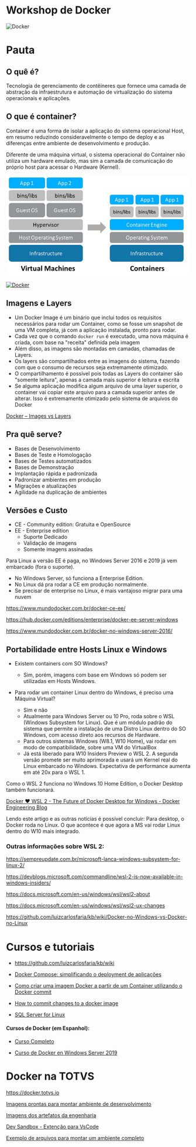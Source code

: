 
# Workshop de Docker

![Docker](https://www.mundodocker.com.br/wp-content/uploads/2015/06/docker_facebook_share.png)

# Pauta

## O quê é?

Tecnologia de gerenciamento de contêineres que fornece uma camada de abstração da infraestrutura e automação de virtualização do sistema operacionais e aplicações.


## O que é container?

Container é uma forma de isolar a aplicação do sistema operacional Host, em resumo reduzindo consideravelmente o tempo de deploy e as diferenças entre ambiente de desenvolvimento e produção.

Diferente de uma máquina virtual, o sistema operacional do Container não utiliza um hardware emulado, mas sim a camada de comunicação do próprio host para acessar o Hardware (Kernel).

![Diferenças entre Docker e Máquinas virtuais](assets/img/docker_x_vmachine.png)

[![Docker](https://img.youtube.com/vi/QFuOggpDAOw/0.jpg)](https://www.youtube.com/watch?v=QFuOggpDAOw)


## Imagens e Layers

- Um Docker Image é um binário que inclui todos os requisitos necessários para rodar um Container, como se fosse um snapshot de uma VM completa, já com a aplicação instalada, pronto para rodar.
- Cada vez que o comando `docker run` é executado, uma nova máquina é criada, com base na "receita" definida pela imagem
-  Além disso, as imagens são montadas em camadas, chamadas de Layers.
-  Os layers são compartilhados entre as imagens do sistema, fazendo com que o consumo de recursos seja extremamente otimizado.
- O compartilhamento é possível pois todas as Layers do container são "somente leitura", apenas a camada mais superior é leitura e escrita
- Se alguma aplicação modifica algum arquivo de uma layer superior, o container vai copiar este arquivo para a camada superior antes de alterar. Isso é extremamente otimizado pelo sistema de arquivos do Docker

[Docker – Images vs Layers](https://gago.io/blog/docker-images-vs-layers/)


## Pra quê serve?

- Bases de Desenvolvimento
- Bases de Teste e Homologação
- Bases de Testes automatizados
- Bases de Demonstração
- Implantação rápida e padronizada
- Padronizar ambientes em produção
- Migrações e atualizações
- Agilidade na duplicação de ambientes


## Versões e Custo

- CE - Community edition: Gratuita e OpenSource
- EE - Enterprise edition
    - Suporte Dedicado
    - Validação de imagens
    - Somente imagens assinadas

Para Linux a versão EE é paga, no Windows Server 2016 e 2019 já vem embarcado (fora o suporte).

- No Windows Server, só funciona a Enterprise Edition.
- No Linux dá pra rodar a CE em produção normalmente.
- Se precisar de enterprise no Linux, é mais vantajoso migrar para uma nuvem

https://www.mundodocker.com.br/docker-ce-ee/

https://hub.docker.com/editions/enterprise/docker-ee-server-windows

https://www.mundodocker.com.br/docker-no-windows-server-2016/


## Portabilidade entre Hosts Linux e Windows

- Existem containers com SO Windows?
    - Sim, porém, imagens com base em Windows só podem ser utilizadas em Hosts Windows.

- Para rodar um container Linux dentro do Windows, é preciso uma Máquina Virtual?
    - Sim e não
    - Atualmente para Windows Server ou 10 Pro, roda sobre o WSL (Windows Subsystem for Linux). Que é um módulo padrão do sistema que permite a instalação de uma Distro Linux dentro do SO Windows, com acesso direto aos recursos de Hardware.
    - Para outros sistemas Windows (W8.1, W10 Home), vai rodar em modo de compatibilidade, sobre uma VM do VirtualBox
    - Já está liberado para W10 Insiders Preview o WSL 2. A segunda versão promete ser muito aprimorada e usará um Kernel real do Linux embarcado no Windows. Expectativa de performance aumenta em até 20x para o WSL 1.

Como o WSL 2 funciona no Windows 10 Home Edition, o Docker Desktop também funcionará.

[Docker ❤️️ WSL 2 - The Future of Docker Desktop for Windows - Docker Engineering Blog](https://engineering.docker.com/2019/06/docker-hearts-wsl-2/)

Lendo este artigo e as outras notícias é possível concluir: Para desktop, o Docker roda no Linux.
O que acontece é que agora a MS vai rodar Linux dentro do W10 mais integrado.

### Outras informações sobre WSL 2:

https://sempreupdate.com.br/microsoft-lanca-windows-subsystem-for-linux-2/

https://devblogs.microsoft.com/commandline/wsl-2-is-now-available-in-windows-insiders/

https://docs.microsoft.com/en-us/windows/wsl/wsl2-about

https://docs.microsoft.com/en-us/windows/wsl/wsl2-ux-changes

https://github.com/luizcarlosfaria/kb/wiki/Docker-no-Windows-vs-Docker-no-Linux


# Cursos e tutoriais

- https://github.com/luizcarlosfaria/kb/wiki

- [Docker Compose: simplificando o deployment de aplicações](https://gago.io/blog/2018-canal-dotnet-docker-compose/)

- [Como criar uma imagem Docker a partir de um Container utilizando o Docker commit](http://devopslab.com.br/docker-como-criar-uma-imagem-docker-a-partir-de-um-container-utilizando-o-docker-commit/)

- [How to commit changes to a docker image](https://www.techrepublic.com/article/how-to-commit-changes-to-a-docker-image/)

- [SQL Server for Linux](https://gago.io/blog/docker-de-az-16-sql-server-for-linux/)


#### Cursos de Docker (em Espanhol):

- [Curso Completo](https://www.youtube.com/playlist?list=PLn5IkU1ZhgiZl4EH7AFkqs-pqF6ZUz_iS)

- [Curso de Docker en Windows Server 2019](https://www.youtube.com/playlist?list=PLn5IkU1ZhgiZP8EewgFdxgnsIwN1q3Juo)


# Docker na TOTVS

https://docker.totvs.io

[Imagens prontas para montar ambiente de desenvolvimento](https://docker.totvs.io/harbor/projects/36/repositories)

[Imagens dos artefatos da engenharia](https://docker.totvs.io/harbor/projects/37/repositories)


[Dev Sandbox - Extenção para VsCode](https://code.engpro.totvs.com.br/vinicius.fragazi/dcp-extension)

[Exemplo de arquivos para montar um ambiente completo](https://totvstfs.visualstudio.com/DevCenterProtheus/_git/docker-builds)

